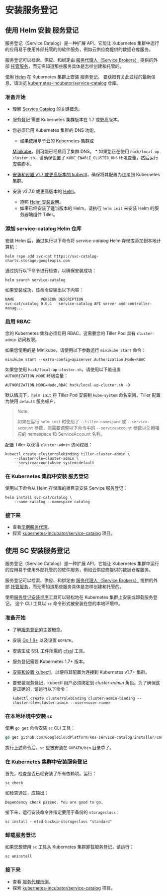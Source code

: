 # 安装服务登记

## 使用 Helm 安装 服务登记

服务登记（Service Catalog）是一种扩展 API，它能让 Kubernetes 集群中运行的应用易于使用外部托管的的软件服务，例如云供应商提供的数据仓库服务。

服务登记可以检索、供应、和绑定由 [服务代理人（Service Brokers）](https://v1-14.docs.kubernetes.io/zh/docs/reference/glossary/?all=true#term-service-broker) 提供的外部 [托管服务](https://v1-14.docs.kubernetes.io/zh/docs/reference/glossary/?all=true#term-managed-service)，而无需知道那些服务具体是怎样创建和托管的。

使用 [Helm](https://helm.sh/) 在 Kubernetes 集群上安装 服务登记。 要获取有关此过程的最新信息，请浏览 [kubernetes-incubator/service-catalog](https://github.com/kubernetes-incubator/service-catalog/blob/master/docs/install.md) 仓库。

### 准备开始

-   理解 [Service Catalog](https://v1-14.docs.kubernetes.io/docs/concepts/service-catalog/) 的关键概念。

-   服务登记 需要 Kubernetes 集群版本在 1.7 或更高版本。

-   您必须启用 Kubernetes 集群的 DNS 功能。

    -   如果使用基于云的 Kubernetes 集群或 

        

    [Minikube](https://v1-14.docs.kubernetes.io/docs/getting-started-guides/minikube/)，则可能已经启用了集群 DNS。 * 如果您正在使用 `hack/local-up-cluster.sh`，请确保设置了 `KUBE_ENABLE_CLUSTER_DNS` 环境变量，然后运行安装脚本。

-   [安装和设置 v1.7 或更高版本的 kubectl](https://kubernetes.io/docs/tasks/tools/install-kubectl/)，确保将其配置为连接到 Kubernetes 集群。

-   安装 v2.7.0 或更高版本的 [Helm](http://helm.sh/)。

    -   遵照 [Helm 安装说明](https://github.com/kubernetes/helm/blob/master/docs/install.md)。
    -   如果已经安装了适当版本的 Helm，请执行 `helm init` 来安装 Helm 的服务器端组件 Tiller。

### 添加 service-catalog Helm 仓库

安装 Helm 后，通过执行以下命令将 *service-catalog* Helm 存储库添加到本地计算机：

```shell
helm repo add svc-cat https://svc-catalog-charts.storage.googleapis.com
```

通过执行以下命令进行检查，以确保安装成功：

```shell
helm search service-catalog
```

如果安装成功，该命令应输出以下内容：

```
NAME            VERSION DESCRIPTION
svc-cat/catalog 0.0.1   service-catalog API server and controller-manag...
```

### 启用 RBAC

您的 Kubernetes 集群必须启用 RBAC，这需要您的 Tiller Pod 具有 `cluster-admin` 访问权限。

如果您使用的是 Minikube，请使用以下参数运行 `minikube start` 命令：

```shell
minikube start --extra-config=apiserver.Authorization.Mode=RBAC
```

如果您使用 `hack/local-up-cluster.sh`，请使用以下值设置 `AUTHORIZATION_MODE` 环境变量：

```
AUTHORIZATION_MODE=Node,RBAC hack/local-up-cluster.sh -O
```

默认情况下，`helm init` 将 Tiller Pod 安装到 `kube-system` 命名空间，Tiller 配置为使用 `default` 服务帐户。

>   Note:
>
>   如果在运行 `helm init` 时使用了 `--tiller-namespace` 或 `--service-account` 参数，则需要调整以下命令中的 `--serviceaccount` 参数以引用相应的 namespace 和 ServiceAccount 名称。

配置 Tiller 以获得 `cluster-admin` 访问权限：

```shell
kubectl create clusterrolebinding tiller-cluster-admin \
    --clusterrole=cluster-admin \
    --serviceaccount=kube-system:default
```

### 在 Kubernetes 集群中安装 服务登记

使用以下命令从 Helm 存储库的根目录安装 Service 服务登记：

```shell
helm install svc-cat/catalog \
    --name catalog --namespace catalog
```

### 接下来

-   查看[示例服务代理](https://github.com/openservicebrokerapi/servicebroker/blob/mastergettingStarted.md#sample-service-brokers)。
-   探索 [kubernetes-incubator/service-catalog](https://github.com/kubernetes-incubator/service-catalog) 项目。











## 使用 SC 安装服务登记

服务登记（Service Catalog）是一种扩展 API，它能让 Kubernetes 集群中运行的应用易于使用外部托管的的软件服务，例如云供应商提供的数据仓库服务。



服务登记可以检索、供应、和绑定由 [服务代理人（Service Brokers）](https://v1-14.docs.kubernetes.io/zh/docs/reference/glossary/?all=true#term-service-broker) 提供的外部 [托管服务](https://v1-14.docs.kubernetes.io/zh/docs/reference/glossary/?all=true#term-managed-service)，而无需知道那些服务具体是怎样创建和托管的。

使用[服务登记安装程序](https://github.com/GoogleCloudPlatform/k8s-service-catalog#installation)工具可以轻松地在 Kubernetes 集群上安装或卸载服务登记。 这个 CLI 工具以 `sc` 命令形式被安装在您的本地环境中。

### 准备开始

-   了解[服务登记](https://v1-14.docs.kubernetes.io/docs/concepts/service-catalog/)的主要概念。

-   安装 [Go 1.6+](https://golang.org/dl/) 以及设置 `GOPATH`。

-   安装生成 SSL 工件所需的 [cfssl](https://github.com/cloudflare/cfssl) 工具。

-   服务登记需要 Kubernetes 1.7+ 版本。

-   [安装和设置 kubectl](https://v1-14.docs.kubernetes.io/docs/tasks/tools/install-kubectl/)，以便将其配置为连接到 Kubernetes v1.7+ 集群。

-   要安装服务登记，kubectl 用户必须绑定到 *cluster-admin* 角色。为了确保这是正确的，请运行以下命令：

    ```
    kubectl create clusterrolebinding cluster-admin-binding --clusterrole=cluster-admin --user=<user-name>
    ```

### 在本地环境中安装 `sc`

使用 `go get` 命令安装 `sc` CLI 工具：

```Go
go get github.com/GoogleCloudPlatform/k8s-service-catalog/installer/cmd/sc
```

执行上述命令后，`sc` 应被安装在 `GOPATH/bin` 目录中了。

### 在 Kubernetes 集群中安装服务登记

首先，检查是否已经安装了所有依赖项。运行：

```shell
sc check
```

如检查通过，应输出：

```
Dependency check passed. You are good to go.
```

接下来，运行安装命令并指定要用于备份的 `storageclass`：

```shell
sc install --etcd-backup-storageclass "standard"
```

### 卸载服务登记

如果您想使用 `sc` 工具从 Kubernetes 集群卸载服务登记，请运行：

```shell
sc uninstall
```

### 接下来

-   查看 [服务代理示例](https://github.com/openservicebrokerapi/servicebroker/blob/master/gettingStarted.md#sample-service-brokers)。
-   探索 [kubernetes-incubator/service-catalog](https://github.com/kubernetes-incubator/service-catalog) 项目。